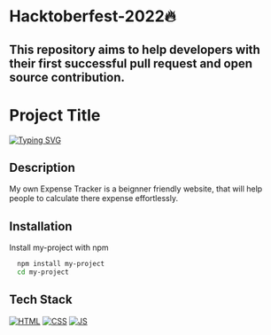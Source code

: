 
# Hacktoberfest-2022🔥

## This repository aims to help developers with their first successful pull request and open source contribution.
# Project Title

[![Typing SVG](https://readme-typing-svg.herokuapp.com?font=Fira+Code&duration=5002&pause=1001&color=F70000&width=435&lines=+My-own-Expense-Tracker)](https://git.io/typing-svg)


## Description

My own Expense Tracker is a beignner friendly website, that will help people to calculate there expense effortlessly.


## Installation

Install my-project with npm

```bash
  npm install my-project
  cd my-project
```
    
## Tech Stack

[![HTML](https://img.shields.io/badge/html5%20-%23E34F26.svg?&style=for-the-badge&logo=html5&logoColor=white)](https://github.com/E-Cell-SSTC/E-Cell-Website/search?l=html)&nbsp;[![CSS](https://img.shields.io/badge/css3%20-%231572B6.svg?&style=for-the-badge&logo=css3&logoColor=white)](https://github.com/E-Cell-SSTC/E-Cell-Website/search?l=css)&nbsp;[![JS](https://img.shields.io/badge/javascript%20-%23323330.svg?&style=for-the-badge&logo=javascript&logoColor=%23F7DF1E)](https://github.com/E-Cell-SSTC/E-Cell-Website/search?l=javascript)



